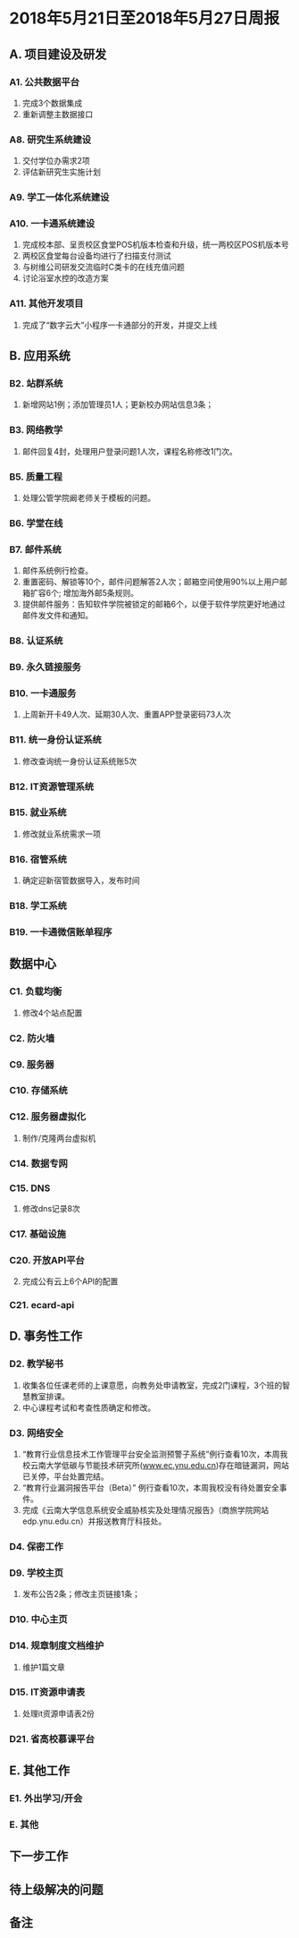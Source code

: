 # 2018年5月21日至2018年5月27日周报

## A. 项目建设及研发

### A1. 公共数据平台

1. 完成3个数据集成
2. 重新调整主数据接口

### A8. 研究生系统建设

1. 交付学位办需求2项
2. 评估新研究生实施计划

### A9. 学工一体化系统建设

### A10. 一卡通系统建设

1. 完成校本部、呈贡校区食堂POS机版本检查和升级，统一两校区POS机版本号
2. 两校区食堂每台设备均进行了扫描支付测试
3. 与树维公司研发交流临时C类卡的在线充值问题
4. 讨论浴室水控的改造方案

### A11. 其他开发项目

1. 完成了“数字云大”小程序一卡通部分的开发，并提交上线

## B. 应用系统
### B2. 站群系统

1. 新增网站1例；添加管理员1人；更新校办网站信息3条；

### B3. 网络教学

1. 邮件回复4封，处理用户登录问题1人次，课程名称修改1门次。

### B5. 质量工程

1. 处理公管学院阚老师关于模板的问题。

### B6. 学堂在线


### B7. 邮件系统

1. 邮件系统例行检查。
2. 重置密码、解锁等10个，邮件问题解答2人次；邮箱空间使用90%以上用户邮箱扩容6个; 增加海外邮5条规则。
3. 提供邮件服务：告知软件学院被锁定的邮箱6个，以便于软件学院更好地通过邮件发文件和通知。

### B8. 认证系统

### B9. 永久链接服务

### B10. 一卡通服务
1. 上周新开卡49人次、延期30人次、重置APP登录密码73人次

### B11. 统一身份认证系统

1. 修改查询统一身份认证系统账5次

### B12. IT资源管理系统


### B15. 就业系统

1. 修改就业系统需求一项

### B16. 宿管系统

1. 确定迎新宿管数据导入，发布时间

### B18. 学工系统


### B19. 一卡通微信账单程序



## 数据中心

### C1. 负载均衡


1. 修改4个站点配置

### C2. 防火墙

### C9. 服务器




### C10. 存储系统


### C12. 服务器虚拟化

1. 制作/克隆两台虚拟机

### C14. 数据专网


### C15. DNS

1. 修改dns记录8次

### C17. 基础设施


### C20. 开放API平台

2. 完成公有云上6个API的配置

### C21. ecard-api


## D. 事务性工作

### D2. 教学秘书

1. 收集各位任课老师的上课意愿，向教务处申请教室，完成2门课程，3个班的智慧教室排课。
2. 中心课程考试和考查性质确定和修改。

### D3. 网络安全

1. “教育行业信息技术工作管理平台安全监测预警子系统”例行查看10次，本周我校云南大学低碳与节能技术研究所(www.ec.ynu.edu.cn)存在暗链漏洞，网站已关停，平台处置完结。
2. “教育行业漏洞报告平台（Beta）” 例行查看10次，本周我校没有待处置安全事件。
3. 完成《云南大学信息系统安全威胁核实及处理情况报告》（商旅学院网站edp.ynu.edu.cn）并报送教育厅科技处。

### D4. 保密工作


### D9. 学校主页

1. 发布公告2条；修改主页链接1条；

### D10. 中心主页


### D14. 规章制度文档维护

1. 维护1篇文章

### D15. IT资源申请表

1. 处理it资源申请表2份

### D21. 省高校慕课平台


## E. 其他工作

### E1. 外出学习/开会

### E. 其他


## 下一步工作


## 待上级解决的问题


## 备注
